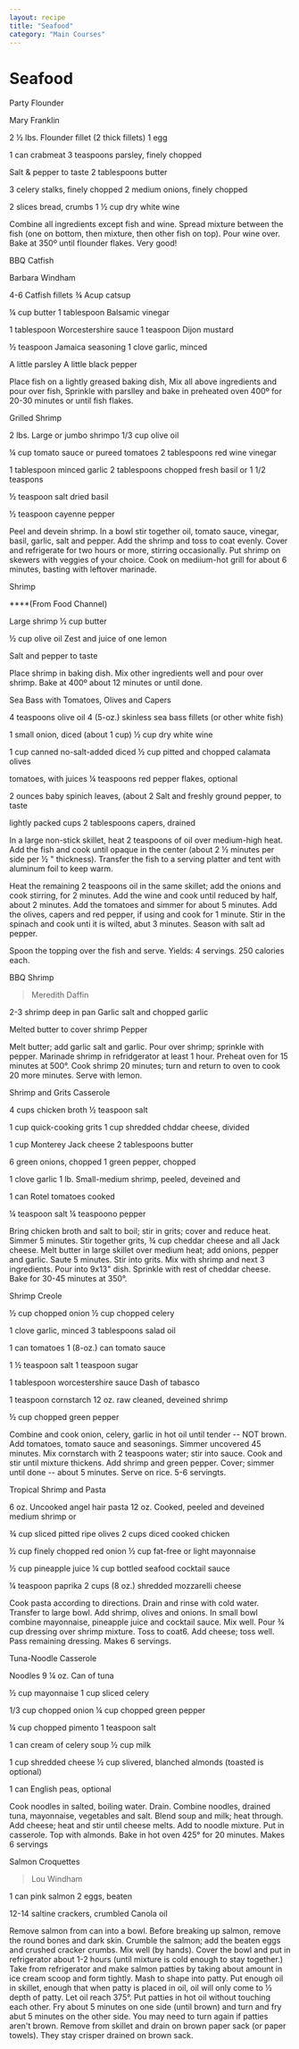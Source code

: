 ```yaml
---
layout: recipe
title: "Seafood"
category: "Main Courses"
---
```


# Seafood

Party Flounder

Mary Franklin

2 ½ lbs. Flounder fillet (2 thick fillets) 1 egg

1 can crabmeat 3 teaspoons parsley, finely chopped

Salt & pepper to taste 2 tablespoons butter

3 celery stalks, finely chopped 2 medium onions, finely chopped

2 slices bread, crumbs 1 ½ cup dry white wine

Combine all ingredients except fish and wine. Spread mixture between the
fish (one on bottom, then mixture, then other fish on top). Pour wine
over. Bake at 350º until flounder flakes. Very good!

BBQ Catfish

Barbara Windham

4-6 Catfish fillets ¾ Acup catsup

¼ cup butter 1 tablespoon Balsamic vinegar

1 tablespoon Worcestershire sauce 1 teaspoon Dijon mustard

½ teaspoon Jamaica seasoning 1 clove garlic, minced

A little parsley A little black pepper

Place fish on a lightly greased baking dish, Mix all above ingredients
and pour over fish, Sprinkle with parslley and bake in preheated oven
400º for 20-30 minutes or until fish flakes.

Grilled Shrimp

2 lbs. Large or jumbo shrimpo 1/3 cup olive oil

¼ cup tomato sauce or pureed tomatoes 2 tablespoons red wine vinegar

1 tablespoon minced garlic 2 tablespoons chopped fresh basil or 1 1/2
teaspons

½ teaspoon salt dried basil

½ teaspoon cayenne pepper

Peel and devein shrimp. In a bowl stir together oil, tomato sauce,
vinegar, basil, garlic, salt and pepper. Add the shrimp and toss to coat
evenly. Cover and refrigerate for two hours or more, stirring
occasionally. Put shrimp on skewers with veggies of your choice. Cook on
mediium-hot grill for about 6 minutes, basting with leftover marinade.

Shrimp

****(From Food Channel)

Large shrimp ½ cup butter

½ cup olive oil Zest and juice of one lemon

Salt and pepper to taste

Place shrimp in baking dish. Mix other ingredients well and pour over
shrimp. Bake at 400º about 12 minutes or until done.

Sea Bass with Tomatoes, Olives and Capers

4 teaspoons olive oil 4 (5-oz.) skinless sea bass fillets (or other
white fish)

1 small onion, diced (about 1 cup) ½ cup dry white wine

1 cup canned no-salt-added diced ½ cup pitted and chopped calamata
olives

tomatoes, with juices ¼ teaspoons red pepper flakes, optional

2 ounces baby spinich leaves, (about 2 Salt and freshly ground pepper,
to taste

lightly packed cups 2 tablespoons capers, drained

In a large non-stick skillet, heat 2 teaspoons of oil over medium-high
heat. Add the fish and cook until opaque in the center (about 2 ½
minutes per side per ½ \" thickness). Transfer the fish to a serving
platter and tent with aluminum foil to keep warm.

Heat the remaining 2 teaspoons oil in the same skillet; add the onions
and cook stirring, for 2 minutes. Add the wine and cook until reduced by
half, about 2 minutes. Add the tomatoes and simmer for about 5 minutes.
Add the olives, capers and red pepper, if using and cook for 1 minute.
Stir in the spinach and cook unti it is wilted, abut 3 minutes. Season
with salt ad pepper.

Spoon the topping over the fish and serve. Yields: 4 servings. 250
calories each.

BBQ Shrimp

> Meredith Daffin

2-3 shrimp deep in pan Garlic salt and chopped garlic

Melted butter to cover shrimp Pepper

Melt butter; add garlic salt and garlic. Pour over shrimp; sprinkle with
pepper. Marinade shrimp in refridgerator at least 1 hour. Preheat oven
for 15 minutes at 500°. Cook shrimp 20 minutes; turn and return to oven
to cook 20 more minutes. Serve with lemon.

Shrimp and Grits Casserole

4 cups chicken broth ½ teaspoon salt

1 cup quick-cooking grits 1 cup shredded chddar cheese, divided

1 cup Monterey Jack cheese 2 tablespoons butter

6 green onions, chopped 1 green pepper, chopped

1 clove garlic 1 lb. Small-medium shrimp, peeled, deveined and

1 can Rotel tomatoes cooked

¼ teaspoon salt ¼ teaspoono pepper

Bring chicken broth and salt to boil; stir in grits; cover and reduce
heat. Simmer 5 minutes. Stir together grits, ¾ cup cheddar cheese and
all Jack cheese. Melt butter in large skillet over medium heat; add
onions, pepper and garlic. Saute 5 minutes. Stir into grits. Mix with
shrimp and next 3 ingredients. Pour into 9x13" dish. Sprinkle with rest
of cheddar cheese. Bake for 30-45 minutes at 350°.

Shrimp Creole

½ cup chopped onion ½ cup chopped celery

1 clove garlic, minced 3 tablespoons salad oil

1 can tomatoes 1 (8-oz.) can tomato sauce

1 ½ teaspoon salt 1 teaspoon sugar

1 tablespoon worcestershire sauce Dash of tabasco

1 teaspoon cornstarch 12 oz. raw cleaned, deveined shrimp

½ cup chopped green pepper

Combine and cook onion, celery, garlic in hot oil until tender -- NOT
brown. Add tomatoes, tomato sauce and seasonings. Simmer uncovered 45
minutes. Mix cornstarch with 2 teaspoons water; stir into sauce. Cook
and stir until mixture thickens. Add shrimp and green pepper. Cover;
simmer until done -- about 5 minutes. Serve on rice. 5-6 servingts.

Tropical Shrimp and Pasta

6 oz. Uncooked angel hair pasta 12 oz. Cooked, peeled and deveined
medium shrimp or

¾ cup sliced pitted ripe olives 2 cups diced cooked chicken

½ cup finely chopped red onion ½ cup fat-free or light mayonnaise

½ cup pineapple juice ¼ cup bottled seafood cocktail sauce

¼ teaspoon paprika 2 cups (8 oz.) shredded mozzarelli cheese

Cook pasta according to directions. Drain and rinse with cold water.
Transfer to large bowl. Add shrimp, olives and onions. In small bowl
combine mayonnaise, pineapple juice and cocktail sauce. Mix well. Pour ¾
cup dressing over shrimp mixture. Toss to coat6. Add cheese; toss well.
Pass remaining dressing. Makes 6 servings.

Tuna-Noodle Casserole

Noodles 9 ¼ oz. Can of tuna

½ cup mayonnaise 1 cup sliced celery

1/3 cup chopped onion ¼ cup chopped green pepper

¼ cup chopped pimento 1 teaspoon salt

1 can cream of celery soup ½ cup milk

1 cup shredded cheese ½ cup slivered, blanched almonds (toasted is
optional)

1 can English peas, optional

Cook noodles in salted, boiling water. Drain. Combine noodles, drained
tuna, mayonnaise, vegetables and salt. Blend soup and milk; heat
through. Add cheese; heat and stir until cheese melts. Add to noodle
mixture. Put in casserole. Top with almonds. Bake in hot oven 425° for
20 minutes. Makes 6 servings

Salmon Croquettes

> Lou Windham

1 can pink salmon 2 eggs, beaten

12-14 saltine crackers, crumbled Canola oil

Remove salmon from can into a bowl. Before breaking up salmon, remove
the round bones and dark skin. Crumble the salmon; add the beaten eggs
and crushed cracker crumbs. Mix well (by hands). Cover the bowl and put
in refrigerator about 1-2 hours (until mixture is cold enough to stay
together.) Take from refrigerator and make salmon patties by taking
about amount in ice cream scoop and form tightly. Mash to shape into
patty. Put enough oil in skillet, enough that when patty is placed in
oil, oil will only come to ½ depth of patty. Let oil reach 375°. Put
patties in hot oil without touching each other. Fry about 5 minutes on
one side (until brown) and turn and fry abut 5 minutes on the other
side. You may need to turn again if patties aren't brown. Remove from
skillet and drain on brown paper sack (or paper towels). They stay
crisper drained on brown sack.
